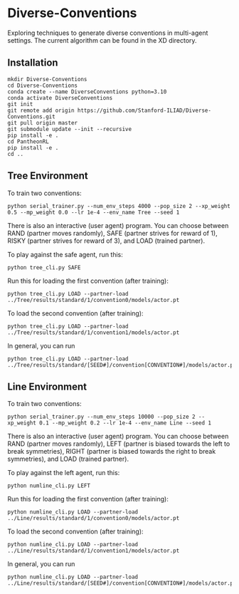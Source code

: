 # Diverse-Conventions
Exploring techniques to generate diverse conventions in multi-agent settings. The current algorithm can be found in the XD directory.

## Installation
```
mkdir Diverse-Conventions
cd Diverse-Conventions
conda create --name DiverseConventions python=3.10
conda activate DiverseConventions
git init
git remote add origin https://github.com/Stanford-ILIAD/Diverse-Conventions.git
git pull origin master
git submodule update --init --recursive
pip install -e .
cd PantheonRL
pip install -e .
cd ..
```

## Tree Environment
To train two conventions:
```
python serial_trainer.py --num_env_steps 4000 --pop_size 2 --xp_weight 0.5 --mp_weight 0.0 --lr 1e-4 --env_name Tree --seed 1
```

There is also an interactive (user agent) program. You can choose between RAND (partner moves randomly), SAFE (partner strives for reward of 1), RISKY (partner strives for reward of 3), and LOAD (trained partner). 

To play against the safe agent, run this:

```
python tree_cli.py SAFE
```

Run this for loading the first convention (after training):

```
python tree_cli.py LOAD --partner-load ../Tree/results/standard/1/convention0/models/actor.pt
```

To load the second convention (after training):
```
python tree_cli.py LOAD --partner-load ../Tree/results/standard/1/convention1/models/actor.pt
```

In general, you can run
```
python tree_cli.py LOAD --partner-load ../Tree/results/standard/[SEED#]/convention[CONVENTION#]/models/actor.pt
```

## Line Environment
To train two conventions:
```
python serial_trainer.py --num_env_steps 10000 --pop_size 2 --xp_weight 0.1 --mp_weight 0.2 --lr 1e-4 --env_name Line --seed 1
```

There is also an interactive (user agent) program. You can choose between RAND (partner moves randomly), LEFT (partner is biased towards the left to break symmetries), RIGHT (partner is biased towards the right to break symmetries), and LOAD (trained partner). 

To play against the left agent, run this:

```
python numline_cli.py LEFT
```

Run this for loading the first convention (after training):

```
python numline_cli.py LOAD --partner-load ../Line/results/standard/1/convention0/models/actor.pt
```

To load the second convention (after training):
```
python numline_cli.py LOAD --partner-load ../Line/results/standard/1/convention1/models/actor.pt
```

In general, you can run
```
python numline_cli.py LOAD --partner-load ../Line/results/standard/[SEED#]/convention[CONVENTION#]/models/actor.pt
```
